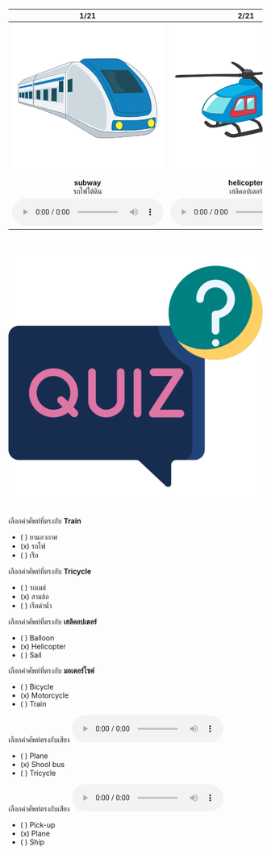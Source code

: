 <div class="carrousel">


|1/21|2/21|3/21|4/21|5/21|6/21|7/21|8/21|9/21|10/21|11/21|12/21|13/21|14/21|15/21|16/21|17/21|18/21|19/21|20/21|21/21|
| :----: | :----: | :----: | :----: | :----: | :----: | :----: | :----: | :----: | :----: | :----: | :----: | :----: | :----: | :----: | :----: | :----: | :----: | :----: | :----: | :----: |
|![](/media/img/vehicles__subway.svg)|![](/media/img/vehicles__helicopter.svg)|![](/media/img/vehicles__van.svg)|![](/media/img/vehicles__motorcycle.svg)|![](/media/img/vehicles__truck.svg)|![](/media/img/vehicles__ship.svg)|![](/media/img/vehicles__tricycle.svg)|![](/media/img/vehicles__bicycle.svg)|![](/media/img/vehicles__spaceship.svg)|![](/media/img/vehicles__bus.svg)|![](/media/img/vehicles__plane.svg)|![](/media/img/vehicles__car.svg)|![](/media/img/vehicles__balloon.svg)|![](/media/img/vehicles__pick-up.svg)|![](/media/img/vehicles__submarine.svg)|![](/media/img/vehicles__train.svg)|![](/media/img/vehicles__boat.svg)|![](/media/img/vehicles__taxi.svg)|![](/media/img/vehicles__sky&#x20;train.svg)|![](/media/img/vehicles__shool&#x20;bus.svg)|![](/media/img/vehicles__sail.svg)|
|**subway**<br>รถไฟใต้ดิน|**helicopter**<br>เฮลิคอปเตอร์|**van**<br>รถตู้|**motorcycle**<br>มอเตอร์ไซค์|**truck**<br>รถบรรทุก|**ship**<br>เรือ|**tricycle**<br>สามล้อ|**bicycle**<br>จักรยาน|**spaceship**<br>ยานอวกาศ|**bus**<br>รถเมล์|**plane**<br>เครื่องบิน|**car**<br>รถยนต์|**balloon**<br>บอลลูน|**pick-up**<br>รถกระบะ|**submarine**<br>เรือดำน้ำ|**train**<br>รถไฟ|**boat**<br>เรือ|**taxi**<br>รถแท็กซี่|**sky train**<br>รถไฟฟ้า|**shool bus**<br>รถโรงเรียน|**sail**<br>เรือใบ|
|![](/media/audio/subway.mp3)|![](/media/audio/helicopter.mp3)|![](/media/audio/van.mp3)|![](/media/audio/motorcycle.mp3)|![](/media/audio/truck.mp3)|![](/media/audio/ship.mp3)|![](/media/audio/tricycle.mp3)|![](/media/audio/bicycle.mp3)|![](/media/audio/spaceship.mp3)|![](/media/audio/bus.mp3)|![](/media/audio/plane.mp3)|![](/media/audio/car.mp3)|![](/media/audio/balloon.mp3)|![](/media/audio/pick-up.mp3)|![](/media/audio/submarine.mp3)|![](/media/audio/train.mp3)|![](/media/audio/boat.mp3)|![](/media/audio/taxi.mp3)|![](/media/audio/sky&#x20;train.mp3)|![](/media/audio/shool&#x20;bus.mp3)|![](/media/audio/sail.mp3)|

</div>



# ![icon](/media/icons/quiz.svg) 


 เลือกคำศัพท์ที่ตรงกับ **Train**
 - ( ) ยานอวกาศ
 - (x) รถไฟ
 - ( ) เรือ

 เลือกคำศัพท์ที่ตรงกับ **Tricycle**
 - ( ) รถเมล์
 - (x) สามล้อ
 - ( ) เรือดำน้ำ

 เลือกคำศัพท์ที่ตรงกับ **เฮลิคอปเตอร์**
 - ( ) Balloon
 - (x) Helicopter
 - ( ) Sail

 เลือกคำศัพท์ที่ตรงกับ **มอเตอร์ไซค์**
 - ( ) Bicycle
 - (x) Motorcycle
 - ( ) Train

เลือกคำศัพท์ตรงกับเสียง ![](/media/audio/shool&#x20;bus.mp3) 
 - ( ) Plane
 - (x) Shool bus
 - ( ) Tricycle


เลือกคำศัพท์ตรงกับเสียง ![](/media/audio/plane.mp3) 
 - ( ) Pick-up
 - (x) Plane
 - ( ) Ship

